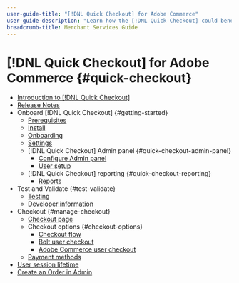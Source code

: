 ```yaml
---
user-guide-title: "[!DNL Quick Checkout] for Adobe Commerce"
user-guide-description: "Learn how the [!DNL Quick Checkout] could benefit your Adobe Commerce instance and how to successfully onboard and set up the extension."
breadcrumb-title: Merchant Services Guide
---
```


# [!DNL Quick Checkout] for Adobe Commerce {#quick-checkout}

- [Introduction to [!DNL Quick Checkout]](overview.md)
- [Release Notes](release-notes.md)
- Onboard [!DNL Quick Checkout] {#getting-started}
  - [Prerequisites](prerequisites.md)
  - [Install](install.md)
  - [Onboarding](onboarding.md)
  - [Settings](settings-quick-checkout.md)
  - [!DNL Quick Checkout] Admin panel {#quick-checkout-admin-panel}
    - [Configure Admin panel](admin-panel.md)
    - [User setup](user-roles-setup.md)
  - [!DNL Quick Checkout] reporting {#quick-checkout-reporting}
    - [Reports](reports.md)
- Test and Validate {#test-validate}
  - [Testing](testing.md)
  - [Developer information](developer.md)
- Checkout {#manage-checkout}
  - [Checkout page](checkout-page.md)
  - Checkout options {#checkout-options}
    - [Checkout flow](checkout-flow.md)
    - [Bolt user checkout](checkout-bolt.md)
    - [Adobe Commerce user checkout](checkout-adobe-commerce.md)
  - [Payment methods](payment-methods.md)
- [User session lifetime](user-session-lifetime.md)
- [Create an Order in Admin](create-order-admin.md)
